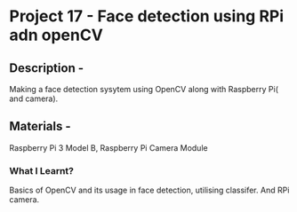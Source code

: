 # Project 17 - Face detection using RPi adn openCV
## Description -
Making a face detection sysytem using OpenCV along with Raspberry Pi( and camera).
## Materials -
Raspberry Pi 3 Model B, Raspberry Pi Camera Module
### What I Learnt?
Basics of OpenCV and its usage in face detection, utilising classifer. And RPi camera.

